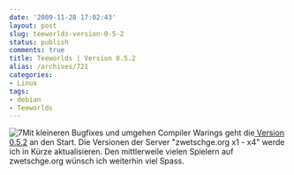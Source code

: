 ```yaml
---
date: '2009-11-28 17:02:43'
layout: post
slug: teeworlds-version-0-5-2
status: publish
comments: true
title: Teeworlds | Version 0.5.2
alias: /archives/721
categories:
- Linux
tags:
- debian
- Teeworlds
---
```


![7](/uploads/2009/11/7.png)Mit kleineren Bugfixes und umgehen Compiler Warings geht die[ Version 0.5.2](http://teeworlds.com/?page=downloads) an den Start. Die Versionen der Server "zwetschge.org x1 - x4" werde ich in Kürze aktualisieren. Den mittlerweile vielen Spielern auf zwetschge.org wünsch ich weiterhin viel Spass.
